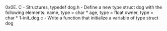 0x0E. C - Structures, typedef
dog.h - Define a new type struct dog with the following elements:
name, type = char *
age, type = float
owner, type = char *
1-init_dog.c - Write a function that initialize a variable of type struct dog
